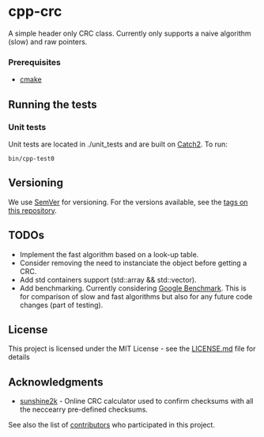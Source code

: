 # cpp-crc

A simple header only CRC class. Currently only supports a naive algorithm (slow) and raw pointers. 

### Prerequisites
* [cmake](https://cmake.org/)

## Running the tests

### Unit tests
Unit tests are located in ./unit_tests and are built on [Catch2](https://github.com/catchorg/Catch2). To run:

```
bin/cpp-test0
```

## Versioning

We use [SemVer](http://semver.org/) for versioning. For the versions available, see the [tags on this repository](https://github.com/your/cpp-crc/tags). 

## TODOs
* Implement the fast algorithm based on a look-up table.
* Consider removing the need to instanciate the object before getting a CRC. 
* Add std containers support (std::array && std::vector). 
* Add benchmarking. Currently considering [Google Benchmark](https://github.com/google/benchmark). This is for comparison of slow and fast algorithms but also for any future code changes (part of testing). 

## License

This project is licensed under the MIT License - see the [LICENSE.md](LICENSE.md) file for details

## Acknowledgments

* [sunshine2k](http://www.sunshine2k.de/coding/javascript/crc/crc_js.html) - Online CRC calculator used to confirm checksums with all the neccearry pre-defined checksums. 

See also the list of [contributors](https://github.com/your/project/contributors) who participated in this project.
